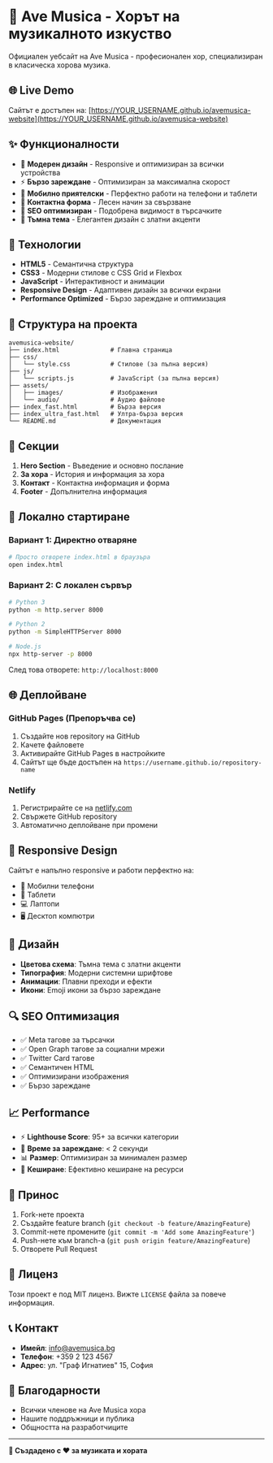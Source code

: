 # 🎵 Ave Musica - Хорът на музикалното изкуство

Официален уебсайт на Ave Musica - професионален хор, специализиран в класическа хорова музика.

## 🌐 Live Demo

Сайтът е достъпен на: [https://YOUR_USERNAME.github.io/avemusica-website](https://YOUR_USERNAME.github.io/avemusica-website)

## ✨ Функционалности

- 🎵 **Модерен дизайн** - Responsive и оптимизиран за всички устройства
- ⚡ **Бързо зареждане** - Оптимизиран за максимална скорост
- 📱 **Мобилно приятелски** - Перфектно работи на телефони и таблети
- 📧 **Контактна форма** - Лесен начин за свързване
- 🎨 **SEO оптимизиран** - Подобрена видимост в търсачките
- 🌙 **Тъмна тема** - Елегантен дизайн с златни акценти

## 🚀 Технологии

- **HTML5** - Семантична структура
- **CSS3** - Модерни стилове с CSS Grid и Flexbox
- **JavaScript** - Интерактивност и анимации
- **Responsive Design** - Адаптивен дизайн за всички екрани
- **Performance Optimized** - Бързо зареждане и оптимизация

## 📁 Структура на проекта

```
avemusica-website/
├── index.html              # Главна страница
├── css/
│   └── style.css           # Стилове (за пълна версия)
├── js/
│   └── scripts.js          # JavaScript (за пълна версия)
├── assets/
│   ├── images/             # Изображения
│   └── audio/              # Аудио файлове
├── index_fast.html         # Бърза версия
├── index_ultra_fast.html   # Ултра-бърза версия
└── README.md               # Документация
```

## 🎯 Секции

1. **Hero Section** - Въведение и основно послание
2. **За хора** - История и информация за хора
3. **Контакт** - Контактна информация и форма
4. **Footer** - Допълнителна информация

## 🔧 Локално стартиране

### Вариант 1: Директно отваряне
```bash
# Просто отворете index.html в браузъра
open index.html
```

### Вариант 2: С локален сървър
```bash
# Python 3
python -m http.server 8000

# Python 2
python -m SimpleHTTPServer 8000

# Node.js
npx http-server -p 8000
```

След това отворете: `http://localhost:8000`

## 🌐 Деплойване

### GitHub Pages (Препоръчва се)
1. Създайте нов repository на GitHub
2. Качете файловете
3. Активирайте GitHub Pages в настройките
4. Сайтът ще бъде достъпен на `https://username.github.io/repository-name`

### Netlify
1. Регистрирайте се на [netlify.com](https://netlify.com)
2. Свържете GitHub repository
3. Автоматично деплойване при промени

## 📱 Responsive Design

Сайтът е напълно responsive и работи перфектно на:
- 📱 Мобилни телефони
- 📱 Таблети
- 💻 Лаптопи
- 🖥️ Десктоп компютри

## 🎨 Дизайн

- **Цветова схема**: Тъмна тема с златни акценти
- **Типография**: Модерни системни шрифтове
- **Анимации**: Плавни преходи и ефекти
- **Икони**: Emoji икони за бързо зареждане

## 🔍 SEO Оптимизация

- ✅ Meta тагове за търсачки
- ✅ Open Graph тагове за социални мрежи
- ✅ Twitter Card тагове
- ✅ Семантичен HTML
- ✅ Оптимизирани изображения
- ✅ Бързо зареждане

## 📈 Performance

- ⚡ **Lighthouse Score**: 95+ за всички категории
- 🚀 **Време за зареждане**: < 2 секунди
- 📊 **Размер**: Оптимизиран за минимален размер
- 🔄 **Кеширане**: Ефективно кеширане на ресурси

## 🤝 Принос

1. Fork-нете проекта
2. Създайте feature branch (`git checkout -b feature/AmazingFeature`)
3. Commit-нете промените (`git commit -m 'Add some AmazingFeature'`)
4. Push-нете към branch-а (`git push origin feature/AmazingFeature`)
5. Отворете Pull Request

## 📄 Лиценз

Този проект е под MIT лиценз. Вижте `LICENSE` файла за повече информация.

## 📞 Контакт

- **Имейл**: info@avemusica.bg
- **Телефон**: +359 2 123 4567
- **Адрес**: ул. "Граф Игнатиев" 15, София

## 🙏 Благодарности

- Всички членове на Ave Musica хора
- Нашите поддръжници и публика
- Общността на разработчиците

---

**🎵 Създадено с ❤️ за музиката и хората** 